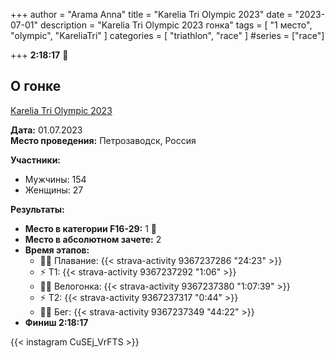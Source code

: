 +++
author = "Arama Anna"
title = "Karelia Tri Olympic 2023"
date = "2023-07-01"
description = "Karelia Tri Olympic 2023 гонка"
tags = [
    "1 место",
    "olympic",
    "KareliaTri"
]
categories = [
    "triathlon",
    "race"
]
#series = ["race"]


+++
**2:18:17**
🥇


<!--more-->

## О гонке

[Karelia Tri Olympic 2023](https://tristats.ru/RUS/profile/nobrand/karelia-tri/olympic/2023)

**Дата:** 01.07.2023  
**Место проведения:** Петрозаводск, Россия  

**Участники:**  
- Мужчины: 154  
- Женщины: 27  

**Результаты:**  
- **Место в категории F16-29:** 1 🥇 
- **Место в абсолютном зачете:** 2  
- **Время этапов:**  
  - 🏊‍♀️ Плавание: {{< strava-activity 9367237286 "24:23" >}}
  - ⚡️ Т1:  {{< strava-activity 9367237292 "1:06" >}}
  - 🚴‍♀️ Велогонка: {{< strava-activity 9367237380 "1:07:39" >}}  
  - ⚡️ Т2: {{< strava-activity 9367237317 "0:44" >}}  
  - 🏃‍♀️ Бег: {{< strava-activity 9367237349 "44:22" >}}
- **Финиш 2:18:17**

{{< instagram CuSEj_VrFTS >}}

